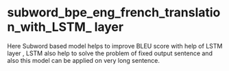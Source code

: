 # subword_bpe_eng_french_translation_with_LSTM_ layer
Here Subword based model helps to improve BLEU score with help of LSTM layer , LSTM also help to solve the problem of fixed output sentence and also this model can be applied on very long sentence. 
